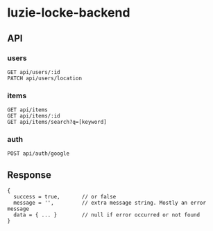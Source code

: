 # luzie-locke-backend

## API
### users
```
GET api/users/:id  
PATCH api/users/location
```

### items
```
GET api/items
GET api/items/:id
GET api/items/search?q=[keyword]
```

### auth
```
POST api/auth/google
```

## Response
```
{ 
  success = true,       // or false
  message = '',         // extra message string. Mostly an error message
  data = { ... }        // null if error occurred or not found
}
```
